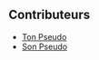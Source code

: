 ## Contributeurs  
- [Ton Pseudo](https://github.com/sgrdig)  
- [Son Pseudo](https://github.com/Bas1le-commit)
